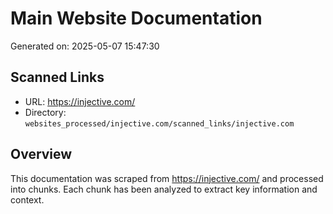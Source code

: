 # Main Website Documentation

Generated on: 2025-05-07 15:47:30

## Scanned Links
- URL: https://injective.com/
- Directory: `websites_processed/injective.com/scanned_links/injective.com`

## Overview

This documentation was scraped from https://injective.com/ and processed into chunks.
Each chunk has been analyzed to extract key information and context.

